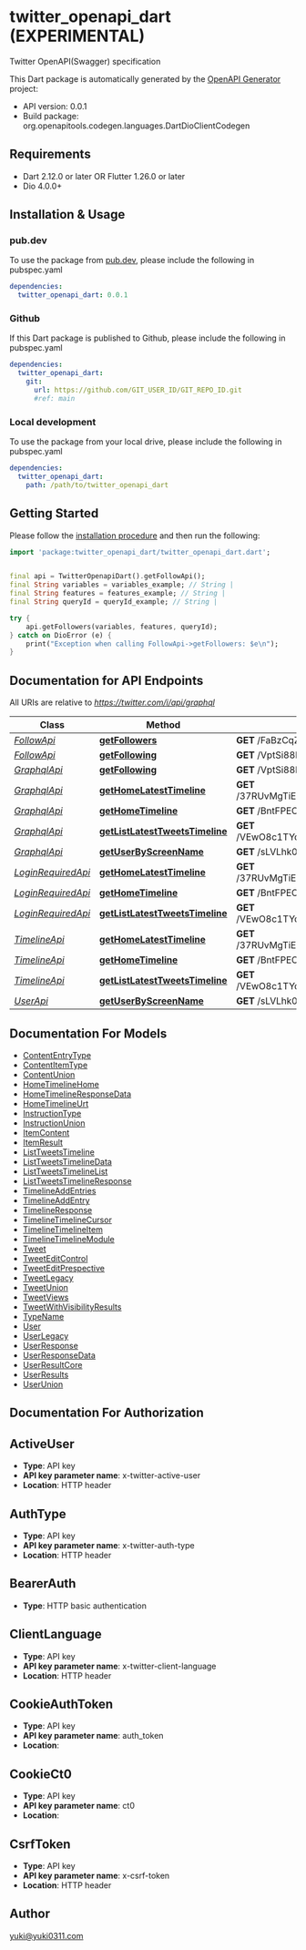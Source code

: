 # twitter_openapi_dart (EXPERIMENTAL)
Twitter OpenAPI(Swagger) specification

This Dart package is automatically generated by the [OpenAPI Generator](https://openapi-generator.tech) project:

- API version: 0.0.1
- Build package: org.openapitools.codegen.languages.DartDioClientCodegen

## Requirements

* Dart 2.12.0 or later OR Flutter 1.26.0 or later
* Dio 4.0.0+

## Installation & Usage

### pub.dev
To use the package from [pub.dev](https://pub.dev), please include the following in pubspec.yaml
```yaml
dependencies:
  twitter_openapi_dart: 0.0.1
```

### Github
If this Dart package is published to Github, please include the following in pubspec.yaml
```yaml
dependencies:
  twitter_openapi_dart:
    git:
      url: https://github.com/GIT_USER_ID/GIT_REPO_ID.git
      #ref: main
```

### Local development
To use the package from your local drive, please include the following in pubspec.yaml
```yaml
dependencies:
  twitter_openapi_dart:
    path: /path/to/twitter_openapi_dart
```

## Getting Started

Please follow the [installation procedure](#installation--usage) and then run the following:

```dart
import 'package:twitter_openapi_dart/twitter_openapi_dart.dart';


final api = TwitterOpenapiDart().getFollowApi();
final String variables = variables_example; // String | 
final String features = features_example; // String | 
final String queryId = queryId_example; // String | 

try {
    api.getFollowers(variables, features, queryId);
} catch on DioError (e) {
    print("Exception when calling FollowApi->getFollowers: $e\n");
}

```

## Documentation for API Endpoints

All URIs are relative to *https://twitter.com/i/api/graphql*

Class | Method | HTTP request | Description
------------ | ------------- | ------------- | -------------
[*FollowApi*](doc\FollowApi.md) | [**getFollowers**](doc\FollowApi.md#getfollowers) | **GET** /FaBzCqZXuQCb4PhB0RHqHw/Following | 
[*FollowApi*](doc\FollowApi.md) | [**getFollowing**](doc\FollowApi.md#getfollowing) | **GET** /VptSi88PiaQhBevFbGVlGg/Followers | 
[*GraphqlApi*](doc\GraphqlApi.md) | [**getFollowing**](doc\GraphqlApi.md#getfollowing) | **GET** /VptSi88PiaQhBevFbGVlGg/Followers | 
[*GraphqlApi*](doc\GraphqlApi.md) | [**getHomeLatestTimeline**](doc\GraphqlApi.md#gethomelatesttimeline) | **GET** /37RUvMgTiEVYYfrRTVDxpw/HomeLatestTimeline | 
[*GraphqlApi*](doc\GraphqlApi.md) | [**getHomeTimeline**](doc\GraphqlApi.md#gethometimeline) | **GET** /BntFPEOxs3GYdPaS6CjUcg/HomeTimeline | 
[*GraphqlApi*](doc\GraphqlApi.md) | [**getListLatestTweetsTimeline**](doc\GraphqlApi.md#getlistlatesttweetstimeline) | **GET** /VEwO8c1TYdm5zjxCOIiwFw/ListLatestTweetsTimeline | 
[*GraphqlApi*](doc\GraphqlApi.md) | [**getUserByScreenName**](doc\GraphqlApi.md#getuserbyscreenname) | **GET** /sLVLhk0bGj3MVFEKTdax1w/UserByScreenName | 
[*LoginRequiredApi*](doc\LoginRequiredApi.md) | [**getHomeLatestTimeline**](doc\LoginRequiredApi.md#gethomelatesttimeline) | **GET** /37RUvMgTiEVYYfrRTVDxpw/HomeLatestTimeline | 
[*LoginRequiredApi*](doc\LoginRequiredApi.md) | [**getHomeTimeline**](doc\LoginRequiredApi.md#gethometimeline) | **GET** /BntFPEOxs3GYdPaS6CjUcg/HomeTimeline | 
[*LoginRequiredApi*](doc\LoginRequiredApi.md) | [**getListLatestTweetsTimeline**](doc\LoginRequiredApi.md#getlistlatesttweetstimeline) | **GET** /VEwO8c1TYdm5zjxCOIiwFw/ListLatestTweetsTimeline | 
[*TimelineApi*](doc\TimelineApi.md) | [**getHomeLatestTimeline**](doc\TimelineApi.md#gethomelatesttimeline) | **GET** /37RUvMgTiEVYYfrRTVDxpw/HomeLatestTimeline | 
[*TimelineApi*](doc\TimelineApi.md) | [**getHomeTimeline**](doc\TimelineApi.md#gethometimeline) | **GET** /BntFPEOxs3GYdPaS6CjUcg/HomeTimeline | 
[*TimelineApi*](doc\TimelineApi.md) | [**getListLatestTweetsTimeline**](doc\TimelineApi.md#getlistlatesttweetstimeline) | **GET** /VEwO8c1TYdm5zjxCOIiwFw/ListLatestTweetsTimeline | 
[*UserApi*](doc\UserApi.md) | [**getUserByScreenName**](doc\UserApi.md#getuserbyscreenname) | **GET** /sLVLhk0bGj3MVFEKTdax1w/UserByScreenName | 


## Documentation For Models

 - [ContentEntryType](doc\ContentEntryType.md)
 - [ContentItemType](doc\ContentItemType.md)
 - [ContentUnion](doc\ContentUnion.md)
 - [HomeTimelineHome](doc\HomeTimelineHome.md)
 - [HomeTimelineResponseData](doc\HomeTimelineResponseData.md)
 - [HomeTimelineUrt](doc\HomeTimelineUrt.md)
 - [InstructionType](doc\InstructionType.md)
 - [InstructionUnion](doc\InstructionUnion.md)
 - [ItemContent](doc\ItemContent.md)
 - [ItemResult](doc\ItemResult.md)
 - [ListTweetsTimeline](doc\ListTweetsTimeline.md)
 - [ListTweetsTimelineData](doc\ListTweetsTimelineData.md)
 - [ListTweetsTimelineList](doc\ListTweetsTimelineList.md)
 - [ListTweetsTimelineResponse](doc\ListTweetsTimelineResponse.md)
 - [TimelineAddEntries](doc\TimelineAddEntries.md)
 - [TimelineAddEntry](doc\TimelineAddEntry.md)
 - [TimelineResponse](doc\TimelineResponse.md)
 - [TimelineTimelineCursor](doc\TimelineTimelineCursor.md)
 - [TimelineTimelineItem](doc\TimelineTimelineItem.md)
 - [TimelineTimelineModule](doc\TimelineTimelineModule.md)
 - [Tweet](doc\Tweet.md)
 - [TweetEditControl](doc\TweetEditControl.md)
 - [TweetEditPrespective](doc\TweetEditPrespective.md)
 - [TweetLegacy](doc\TweetLegacy.md)
 - [TweetUnion](doc\TweetUnion.md)
 - [TweetViews](doc\TweetViews.md)
 - [TweetWithVisibilityResults](doc\TweetWithVisibilityResults.md)
 - [TypeName](doc\TypeName.md)
 - [User](doc\User.md)
 - [UserLegacy](doc\UserLegacy.md)
 - [UserResponse](doc\UserResponse.md)
 - [UserResponseData](doc\UserResponseData.md)
 - [UserResultCore](doc\UserResultCore.md)
 - [UserResults](doc\UserResults.md)
 - [UserUnion](doc\UserUnion.md)


## Documentation For Authorization


## ActiveUser

- **Type**: API key
- **API key parameter name**: x-twitter-active-user
- **Location**: HTTP header

## AuthType

- **Type**: API key
- **API key parameter name**: x-twitter-auth-type
- **Location**: HTTP header

## BearerAuth

- **Type**: HTTP basic authentication

## ClientLanguage

- **Type**: API key
- **API key parameter name**: x-twitter-client-language
- **Location**: HTTP header

## CookieAuthToken

- **Type**: API key
- **API key parameter name**: auth_token
- **Location**: 

## CookieCt0

- **Type**: API key
- **API key parameter name**: ct0
- **Location**: 

## CsrfToken

- **Type**: API key
- **API key parameter name**: x-csrf-token
- **Location**: HTTP header


## Author

yuki@yuki0311.com

